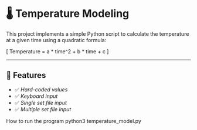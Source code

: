 # 🌡 Temperature Modeling

This project implements a simple Python script to calculate the temperature at a given time using a quadratic formula:

\[
Temperature = a * time^2 + b * time + c
\]

---

## 🚀 Features
- ✅ *Hard-coded values*
- ✅ *Keyboard input*
- ✅ *Single set file input*
- ✅ *Multiple set file input*

How to run the program
python3 temperature_model.py
